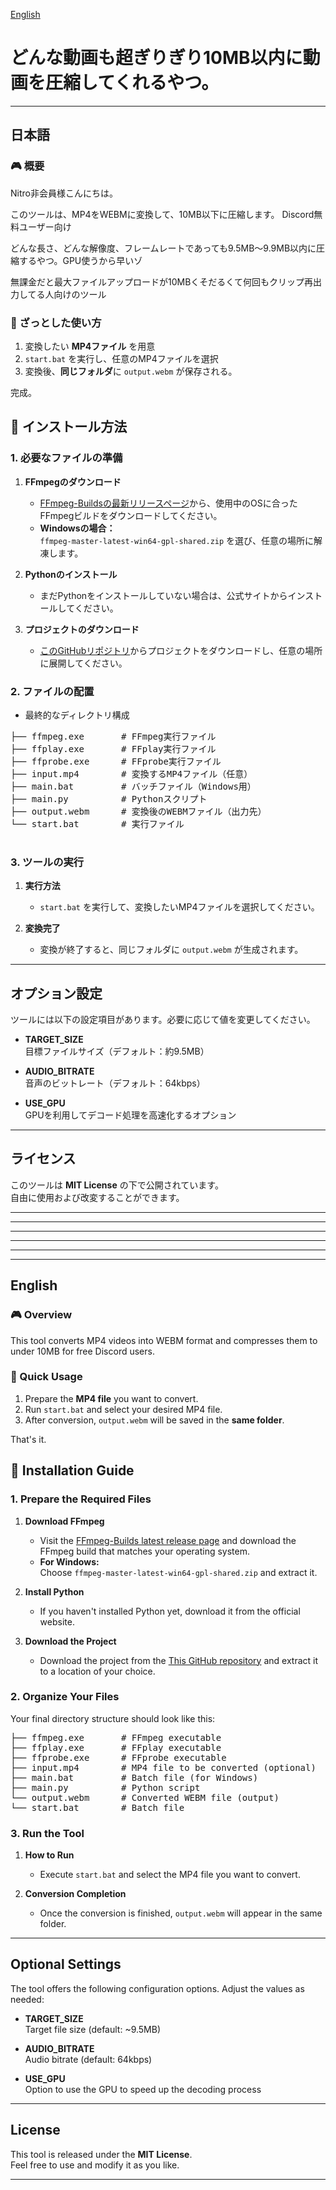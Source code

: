 [English](#english)
# どんな動画も超ぎりぎり10MB以内に動画を圧縮してくれるやつ。



---

## 日本語

### 🎮 概要

Nitro非会員様こんにちは。

このツールは、MP4をWEBMに変換して、10MB以下に圧縮します。  Discord無料ユーザー向け

どんな長さ、どんな解像度、フレームレートであっても9.5MB～9.9MB以内に圧縮するやつ。GPU使うから早いゾ

無課金だと最大ファイルアップロードが10MBくそだるくて何回もクリップ再出力してる人向けのツール


### 📂 ざっとした使い方

1. 変換したい **MP4ファイル** を用意
2. `start.bat` を実行し、任意のMP4ファイルを選択
3. 変換後、**同じフォルダ**に `output.webm` が保存される。

完成。


## 📂 インストール方法

### 1. 必要なファイルの準備

1. **FFmpegのダウンロード**  
   - [FFmpeg-Buildsの最新リリースページ](https://github.com/yt-dlp/FFmpeg-Builds/releases/tag/latest)から、使用中のOSに合ったFFmpegビルドをダウンロードしてください。  
   - **Windowsの場合：**  
     `ffmpeg-master-latest-win64-gpl-shared.zip` を選び、任意の場所に解凍します。

2. **Pythonのインストール**  
   - まだPythonをインストールしていない場合は、公式サイトからインストールしてください。

3. **プロジェクトのダウンロード**  
   - [このGitHubリポジトリ](https://github.com/keimaruO/MP4-to-WEBM-GameClip-Converter-Discord)からプロジェクトをダウンロードし、任意の場所に展開してください。

### 2. ファイルの配置

- 最終的なディレクトリ構成

<pre>
├── ffmpeg.exe       # FFmpeg実行ファイル
├── ffplay.exe       # FFplay実行ファイル
├── ffprobe.exe      # FFprobe実行ファイル
├── input.mp4        # 変換するMP4ファイル（任意）
├── main.bat         # バッチファイル（Windows用）
├── main.py          # Pythonスクリプト
├── output.webm      # 変換後のWEBMファイル（出力先）
└── start.bat        # 実行ファイル
   
</pre>


### 3. ツールの実行

1. **実行方法**  
   - `start.bat` を実行して、変換したいMP4ファイルを選択してください。

2. **変換完了**  
   - 変換が終了すると、同じフォルダに `output.webm` が生成されます。

---

## オプション設定

ツールには以下の設定項目があります。必要に応じて値を変更してください。

- **TARGET_SIZE**  
  目標ファイルサイズ（デフォルト：約9.5MB）

- **AUDIO_BITRATE**  
  音声のビットレート（デフォルト：64kbps）

- **USE_GPU**  
  GPUを利用してデコード処理を高速化するオプション

---

## ライセンス

このツールは **MIT License** の下で公開されています。  
自由に使用および改変することができます。

---
---
---
---
---
---
## English

### 🎮 Overview

This tool converts MP4 videos into WEBM format and compresses them to under 10MB for free Discord users.  

### 📂 Quick Usage

1. Prepare the **MP4 file** you want to convert.
2. Run `start.bat` and select your desired MP4 file.
3. After conversion, `output.webm` will be saved in the **same folder**.

That's it.

## 📂 Installation Guide

### 1. Prepare the Required Files

1. **Download FFmpeg**  
   - Visit the [FFmpeg-Builds latest release page](https://github.com/yt-dlp/FFmpeg-Builds/releases/tag/latest) and download the FFmpeg build that matches your operating system.  
   - **For Windows:**  
     Choose `ffmpeg-master-latest-win64-gpl-shared.zip` and extract it.

2. **Install Python**  
   - If you haven't installed Python yet, download it from the official website.

3. **Download the Project**  
   - Download the project from the [This GitHub repository](https://github.com/keimaruO/MP4-to-WEBM-GameClip-Converter-Discord) and extract it to a location of your choice.

### 2. Organize Your Files

Your final directory structure should look like this:

<pre>
├── ffmpeg.exe       # FFmpeg executable
├── ffplay.exe       # FFplay executable
├── ffprobe.exe      # FFprobe executable
├── input.mp4        # MP4 file to be converted (optional)
├── main.bat         # Batch file (for Windows)
├── main.py          # Python script
└── output.webm      # Converted WEBM file (output)
└── start.bat        # Batch file
</pre>

### 3. Run the Tool

1. **How to Run**  
   - Execute `start.bat` and select the MP4 file you want to convert.

2. **Conversion Completion**  
   - Once the conversion is finished, `output.webm` will appear in the same folder.

---

## Optional Settings

The tool offers the following configuration options. Adjust the values as needed:

- **TARGET_SIZE**  
  Target file size (default: ~9.5MB)

- **AUDIO_BITRATE**  
  Audio bitrate (default: 64kbps)

- **USE_GPU**  
  Option to use the GPU to speed up the decoding process

---

## License

This tool is released under the **MIT License**.  
Feel free to use and modify it as you like.

---
